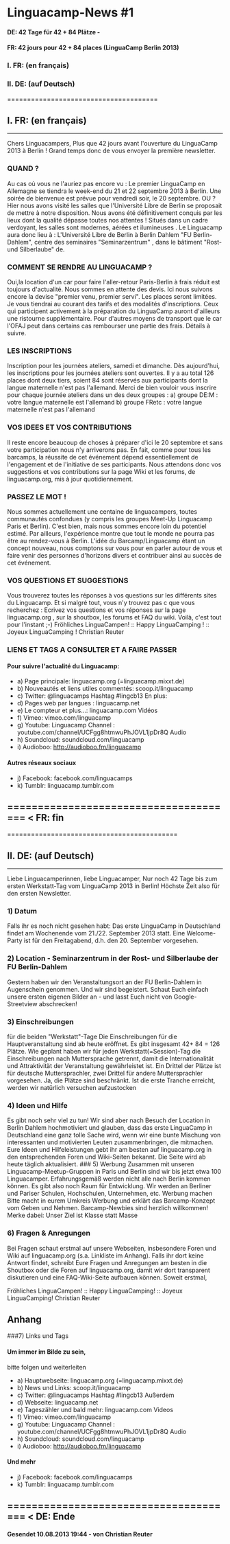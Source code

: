 # Linguacamp-News #1 
#### DE: 42 Tage für 42 + 84 Plätze - 
#### FR: 42 jours pour 42 + 84 places (LinguaCamp Berlin 2013)

### I. FR: (en français) 
### II. DE: (auf Deutsch) 

====================================== 

## I. FR: (en français) 
--------------------------------------
Chers Linguacampers, 
Plus que 42 jours avant l'ouverture du LinguaCamp 2013 à Berlin ! Grand temps donc de vous envoyer la première newsletter. 
### QUAND ? 
Au cas où vous ne l'auriez pas encore vu : Le premier LinguaCamp en Allemagne se tiendra le week-end du 21 et 22 septembre 2013 à Berlin. Une soirée de bienvenue est prévue pour vendredi soir, le 20 septembre. OU ? Hier nous avons visité les salles que l'Université Libre de Berlin se proposait de mettre à notre disposition. Nous avons été définitivement conquis par les lieux dont la qualité dépasse toutes nos attentes ! Situés dans un cadre verdoyant, les salles sont modernes, aérées et ilumineuses . Le Linguacamp aura donc lieu à : L'Université Libre de Berlin à Berlin Dahlem "FU Berlin-Dahlem", centre des seminaires "Seminarzentrum" , dans le bâtiment "Rost- und Silberlaube" de. 
### COMMENT SE RENDRE AU LINGUACAMP ?
Oui,la location d'un car pour faire l'aller-retour Paris-Berlin à frais réduit est toujours d'actualité. Nous sommes en attente des devis. Ici nous suivons encore la devise "premier venu, premier servi". Les places seront limitées. Je vous tiendrai au courant des tarifs et des modalités d'inscriptions. Ceux qui participent activement à la préparation du LinguaCamp auront d'ailleurs une ristourne supplémentaire. Pour d'autres moyens de transport que le car l'OFAJ peut dans certains cas rembourser une partie des frais. Détails à suivre. 
### LES INSCRIPTIONS
Inscription pour les journées ateliers, samedi et dimanche. Dès aujourd'hui, les inscriptions pour les journées ateliers sont ouvertes. Il y a au total 126 places dont deux tiers, soient 84 sont réservés aux participants dont la langue maternelle n'est pas l'allemand. Merci de bien vouloir vous inscrire pour chaque journée ateliers dans un des deux groupes : a) groupe DE:M : votre langue maternelle est l'allemand b) groupe FRetc : votre langue maternelle n'est pas l'allemand 
### VOS IDEES ET VOS CONTRIBUTIONS
Il reste encore beaucoup de choses à préparer d'ici le 20 septembre et sans votre participation nous n'y arriverons pas. En fait, comme pour tous les barcamps, la réussite de cet événement dépend essentiellement de l'engagement et de l'initiative de ses participants. Nous attendons donc vos suggestions et vos contributions sur la page Wiki et les forums, de linguacamp.org, mis à jour quotidiennement. 
### PASSEZ LE MOT !
Nous sommes actuellement une centaine de linguacampers, toutes communautés confondues (y compris les groupes Meet-Up Linguacamp Paris et Berlin). C'est bien, mais nous sommes encore loin du potentiel estimé. Par ailleurs, l'expérience montre que tout le monde ne pourra pas être au rendez-vous à Berlin. L'idée du Barcamp/Linguacamp étant un concept nouveau, nous comptons sur vous pour en parler autour de vous et faire venir des personnes d'horizons divers et contribuer ainsi au succès de cet événement. 
### VOS QUESTIONS ET SUGGESTIONS
Vous trouverez toutes les réponses à vos questions sur les différents sites du Linguacamp. Et si malgré tout, vous n'y trouvez pas c que vous recherchez : Ecrivez vos questions et vos réponses sur la page linguacamp.org , sur la shoutbox, les forums et FAQ du wiki. Voilà, c'est tout pour l'instant ;-) Fröhliches LinguaCampen! :: Happy LinguaCamping ! :: Joyeux LinguaCamping ! Christian Reuter 
### LIENS ET TAGS A CONSULTER ET A FAIRE PASSER 
#### Pour suivre l'actualité du Linguacamp: 
- a) Page principale: linguacamp.org (=linguacamp.mixxt.de) 
- b) Nouveautés et liens utiles commentés: scoop.it/linguacamp 
- c) Twitter: @linguacamps Hashtag #lingcb13 En plus: 
- d) Pages web par langues : linguacamp.net 
- e) Le compteur et plus...: linguacamp.com Vidéos 
- f) Vimeo: vimeo.com/linguacamp 
- g) Youtube: Linguacamp Channel : youtube.com/channel/UCFgg8htmwuPhJOVL1jpDr8Q Audio 
- h) Soundcloud: soundcloud.com/linguacamp 
- i) Audioboo: http://audioboo.fm/linguacamp

#### Autres réseaux sociaux 
- j) Facebook: facebook.com/linguacamps 
- k) Tumblr: linguacamp.tumblr.com

====================================== 
< FR: fin
--------------------------------------
=========================================== 
## II. DE: (auf Deutsch) 
------------------------------------------- 
Liebe Linguacamperinnen, liebe Linguacamper, 
Nur noch 42 Tage bis zum ersten Werkstatt-Tag vom LinguaCamp 2013 in Berlin! Höchste Zeit also für den ersten Newsletter. 
### 1) Datum
Falls ihr es noch nicht gesehen habt: Das erste LinguaCamp in Deutschland findet am Wochenende vom 21./22. September 2013 statt. Eine Welcome-Party ist für den Freitagabend, d.h. den 20. September vorgesehen. 
### 2) Location - Seminarzentrum in der Rost- und Silberlaube der FU Berlin-Dahlem
Gestern haben wir den Veranstaltungsort an der FU Berlin-Dahlem in Augenschein genommen. Und wir sind begeistert. Schaut Euch einfach unsere ersten eigenen Bilder an - und lasst Euch nicht von Google-Streetview abschrecken!
### 3) Einschreibungen
für die beiden "Werkstatt"-Tage Die Einschreibungen für die Hauptveranstaltung sind ab heute eröffnet. Es gibt insgesamt 42+ 84 = 126 Plätze. Wie geplant haben wir für jeden Werkstatt(=Session)-Tag die Einschreibungen nach Muttersprache getrennt, damit die Internationalität und Attraktivität der Veranstaltung gewährleistet ist. Ein Drittel der Plätze ist für deutsche Muttersprachler, zwei Drittel für andere Muttersprachler vorgesehen. Ja, die Plätze sind beschränkt. Ist die erste Tranche erreicht, werden wir natürlich versuchen aufzustocken 
### 4) Ideen und Hilfe
Es gibt noch sehr viel zu tun! Wir sind aber nach Besuch der Location in Berlin Dahlem hochmotiviert und glauben, dass das erste LinguaCamp in Deutschland eine ganz tolle Sache wird, wenn wir eine bunte Mischung von interessanten und motivierten Leuten zusammenbringen, die mitmachen. Eure Ideen und Hilfeleistungen gebt ihr am besten auf linguacamp.org in den entsprechenden Foren und Wiki-Seiten bekannt. Die Seite wird ab heute täglich aktualisiert. ### 5) Werbung
Zusammen mit unseren Linguacamp-Meetup-Gruppen in Paris und Berlin sind wir bis jetzt etwa 100 Linguacamper. Erfahrungsgemäß werden nicht alle nach Berlin kommen können. Es gibt also noch Raum für Entwicklung. Wir werden an Berliner und Pariser Schulen, Hochschulen, Unternehmen, etc. Werbung machen Bitte macht in eurem Umkreis Werbung und erklärt das Barcamp-Konzept vom Geben und Nehmen. Barcamp-Newbies sind herzlich willkommen! Merke dabei: Unser Ziel ist Klasse statt Masse 
### 6) Fragen & Anregungen
Bei Fragen schaut erstmal auf unsere Webseiten, insbesondere Foren und Wiki auf linguacamp.org (s.a. Linkliste im Anhang). Falls ihr dort keine Antwort findet, schreibt Eure Fragen und Anregungen am besten in die Shoutbox oder die Foren auf linguacamp.org, damit wir dort transparent diskutieren und eine FAQ-Wiki-Seite aufbauen können. Soweit erstmal, 

Fröhliches LinguaCampen! :: Happy LinguaCamping! :: Joyeux LinguaCamping! 
Christian Reuter 

## Anhang 
###7) Links und Tags
#### Um immer im Bilde zu sein,
bitte folgen und weiterleiten 
- a) Hauptwebseite: linguacamp.org (=linguacamp.mixxt.de) 
- b) News und Links: scoop.it/linguacamp 
- c) Twitter: @linguacamps Hashtag #lingcb13 Außerdem 
- d) Webseite: linguacamp.net 
- e) Tageszähler und bald mehr: linguacamp.com Videos 
- f) Vimeo: vimeo.com/linguacamp 
- g) Youtube: Linguacamp Channel : youtube.com/channel/UCFgg8htmwuPhJOVL1jpDr8Q Audio 
- h) Soundcloud: soundcloud.com/linguacamp 
- i) Audioboo: http://audioboo.fm/linguacamp 

#### Und mehr 
- j) Facebook: facebook.com/linguacamps 
- k) Tumblr: linguacamp.tumblr.com

====================================== 
< DE: Ende
--------------------------------------

#### Gesendet 10.08.2013 19:44 - von Christian Reuter	

